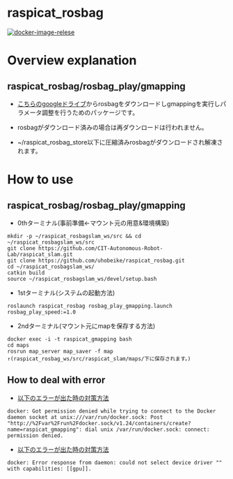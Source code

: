 # raspicat_rosbag

[![docker-image-relese](https://github.com/uhobeike/raspicat_rosbag/actions/workflows/docker-image-relese.yaml/badge.svg)](https://github.com/uhobeike/raspicat_rosbag/actions/workflows/docker-image-relese.yaml)

# Overview explanation

## raspicat_rosbag/rosbag_play/gmapping

* [こちらのgoogleドライブ](https://drive.google.com/drive/folders/10M9LNWEwlFVunHTv-vx0vhNK5xqopGc_?usp=sharing)からrosbagをダウンロードしgmappingを実行しパラメータ調整を行うためのパッケージです。

* rosbagがダウンロード済みの場合は再ダウンロードは行われません。

* ~/raspicat_rosbag_store以下に圧縮済みrosbagがダウンロードされ解凍されます。

# How to use

## raspicat_rosbag/rosbag_play/gmapping

* 0thターミナル(事前準備←マウント元の用意&環境構築)
```
mkdir -p ~/raspicat_rosbagslam_ws/src && cd ~/raspicat_rosbagslam_ws/src 
git clone https://github.com/CIT-Autonomous-Robot-Lab/raspicat_slam.git
git clone https://github.com/uhobeike/raspicat_rosbag.git
cd ~/raspicat_rosbagslam_ws/
catkin build
source ~/raspicat_rosbagslam_ws/devel/setup.bash
```

* 1stターミナル(システムの起動方法)
```
roslaunch raspicat_rosbag rosbag_play_gmapping.launch rosbag_play_speed:=1.0
```

* 2ndターミナル(マウント元にmapを保存する方法)
```
docker exec -i -t raspicat_gmapping bash
cd maps
rosrun map_server map_saver -f map
↑(raspicat_rosbag_ws/src/raspicat_slam/maps/下に保存されます。)
```

## How to deal with error

* [以下のエラーが出た時の対策方法](https://github.com/uhobeike/raspicat_rosbag/issues/8)

```
docker: Got permission denied while trying to connect to the Docker daemon socket at unix:///var/run/docker.sock: Post "http://%2Fvar%2Frun%2Fdocker.sock/v1.24/containers/create?name=raspicat_gmapping": dial unix /var/run/docker.sock: connect: permission denied.
```


* [以下のエラーが出た時の対策方法](https://github.com/uhobeike/raspicat_rosbag/issues/9)
```
docker: Error response from daemon: could not select device driver "" with capabilities: [[gpu]].
```